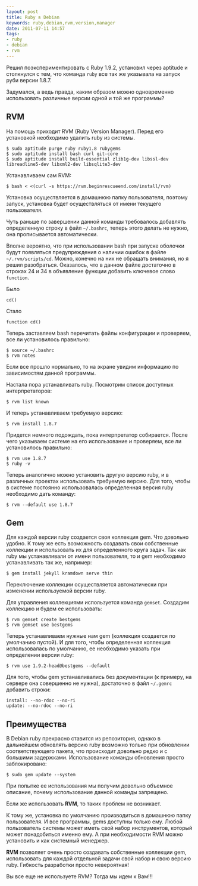 ```yaml
---
layout: post
title: Ruby в Debian
keywords: ruby,debian,rvm,version,manager
date: 2011-07-11 14:57
tags:
- ruby
- debian
- rvm
---
```

Решил поэкспериментировать с Ruby 1.9.2, установил через aptitude и столкнулся с тем, что команда `ruby` все так же указывала на запуск руби версии 1.8.7.

Задумался, а ведь правда, каким образом можно одновременно использовать различные версии одной и той же программы?

## RVM

На помощь приходит RVM (Ruby Version Manager). Перед его установкой необходимо удалить ruby из системы.

    $ sudo aptitude purge ruby ruby1.8 rubygems
    $ sudo aptitude install bash curl git-core
    $ sudo aptitude install build-essential zlib1g-dev libssl-dev libreadline5-dev libxml2-dev libsqlite3-dev

Устанавливаем сам RVM:

    $ bash < <(curl -s https://rvm.beginrescueend.com/install/rvm)

Установка осуществляется в домашнюю папку пользователя, поэтому запуск, установка будет осуществляться от имени текущего пользователя. 

Чуть раньше по завершении данной команды требовалось добавлять определенную строку в файл `~/.bashrc`, теперь этого делать не нужно, она прописывается автоматически.

Вполне вероятно, что при использовании bash при запуске оболочки будут появляться предупреждения о наличии ошибок в файле `~/.rvm/scripts/cd`. Можно, конечно на них не обращать внимания, но я решил разобраться. Оказалось, что в данном файле достаточно в строках 24 и 34 в объявление функции добавить ключевое слово `function`.

Было

    cd()

Стало

    function cd()

Теперь заставляем bash перечитать файлы конфигурации и проверяем, все ли установилось правильно:

    $ source ~/.bashrc
    $ rvm notes

Если все прошло нормально, то на экране увидим информацию по зависимостям данной программы.

Настала пора устанавливать ruby. Посмотрим список доступных интерпретаторов:

    $ rvm list known

И теперь устанавливаем требуемую версию:

    $ rvm install 1.8.7

Придется немного подождать, пока интерпретатор собирается. После чего указываем системе на его использование и проверяем, все ли установилось правильно:

    $ rvm use 1.8.7
    $ ruby -v

Теперь аналогично можно установить другую версию ruby, и в различных проектах использовать требуемую версию. Для того, чтобы в системе постоянно использовалась определенная версия ruby необходимо дать команду:

    $ rvm --default use 1.8.7

## Gem

Для каждой версии ruby создается своя коллекция gem. Что довольно удобно. К тому же есть возможность создавать свои собственные коллекции и использовать их для определенного круга задач. Так как ruby мы устанавливали от имени пользователя, то и gem необходимо устанавливать так же, например:

    $ gem install jekyll kramdown serve thin

Переключение коллекции осуществляется автоматически при изменении используемой версии ruby. 

Для управления коллекциями используется команда `gemset`. Создадим коллекцию и будем ее использовать:

    $ rvm gemset create bestgems
    $ rvm gemset use bestgems

Теперь устанавливаем нужные нам gem (коллекция создается по умолчанию пустой). И для того, чтобы определенная коллекция использовалась по умолчанию, ее необходимо указать при определении версии ruby:

    $ rvm use 1.9.2-head@bestgems --default

Для того, чтобы gem устанавливались без документации (к примеру, на сервере она совершенно не нужна), достаточно в файл `~/.gemrc` добавить строки:

    install: --no-rdoc --no-ri
    update: --no-rdoc --no-ri

## Преимущества

В Debian ruby прекрасно ставится из репозитория, однако в дальнейшем обновлять версию ruby возможно только при обновлении соответствующего пакета, что происходит довольно редко и с большими задержками. Использование команды обновления просто заблокировано:

    $ sudo gem update --system

При попытке ее использования мы получим довольно объемное описание, почему использование данной команды запрещено.

Если же использовать **RVM**, то таких проблем не возникает. 

К тому же, установка по умолчанию производиться в домашнюю папку пользователя. И все программы, gems доступны только ему. Любой пользователь системы может иметь свой набор инструментов, который может понадобиться именно ему. А при необходимости RVM можно установить и как системный менеджер.

**RVM** позволяет очень просто создавать собственные коллекции gem, использовать для каждой отдельной задачи свой набор и свою версию ruby. Гибкость разработки просто невероятная!

Вы все еще не используете RVM? Тогда мы идем к Вам!!!
